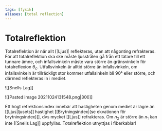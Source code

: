 ```yaml
---
tags: [fysik]
aliases: [total reflection]
---
```

# Totalreflektion

Totalreflektion är när allt [[Ljus]] reflekteras, utan att någonting refrakteras. För att totalreflektion ska ske måste ljusstrålen gå från ett tätare till ett tunnare ämne, och infallsvinkeln måste vara större än gränsvinkeln för totalreflexion $\theta_c$. Utfallsvinkeln är alltid större än infallsvinkeln, om infallsvinkeln är tillräckligt stor kommer utfallsinkeln bli 90° eller större, och därmed reflekteras in i mediet. 

![[Snells Lag]]

![[Pasted image 20211024131548.png|300]]

Ett högt refrektionsindex innebär att hastigheten genom mediet är lägre än [[Ljus|ljusets]] hastighet [[Brytningsindex|(se ekvationen för brytningsindex)]], dvs mycket [[Ljus]] refrakteras. Om $n_2$ är större än $n_1$ kan inte [[Snells Lag]] uppfyllas. Totalreflektion utnyttjas i fiberkablar!